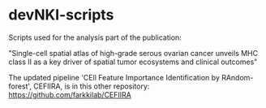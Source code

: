 # devNKI-scripts

Scripts used for the analysis part of the publication:

"Single-cell spatial atlas of high-grade serous ovarian cancer unveils MHC class II as a key driver of spatial tumor ecosystems and clinical outcomes"


The updated pipeline 'CEll Feature Importance Identification by RAndom-forest', CEFIIRA, is in this other repository: https://github.com/farkkilab/CEFIIRA
